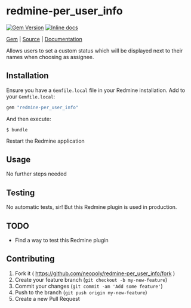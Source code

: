 [github]: https://github.com/neopoly/redmine-per_user_info
[doc]: http://rubydoc.info/github/neopoly/redmine-per_user_info/master/file/README.md
[gem]: https://rubygems.org/gems/redmine-per_user_info
[gem-badge]: https://img.shields.io/gem/v/redmine-per_user_info.svg
[inchpages]: https://inch-ci.org/github/neopoly/redmine-per_user_info
[inchpages-badge]: https://inch-ci.org/github/neopoly/redmine-per_user_info.svg?branch=master&style=flat

# redmine-per_user_info

[![Gem Version][gem-badge]][gem]
[![Inline docs][inchpages-badge]][inchpages]

[Gem][gem] |
[Source][github] |
[Documentation][doc]


Allows users to set a custom status which will be displayed next to their names when choosing as assignee.

## Installation

Ensure you have a `Gemfile.local` file in your Redmine installation. Add to your `Gemfile.local`:

```ruby
gem "redmine-per_user_info"
```

And then execute:

```
$ bundle
```

Restart the Redmine application

## Usage

No further steps needed

## Testing

No automatic tests, sir! But this Redmine plugin is used in production.

## TODO

* Find a way to test this Redmine plugin

## Contributing

1. Fork it ( https://github.com/neopoly/redmine-per_user_info/fork )
2. Create your feature branch (`git checkout -b my-new-feature`)
3. Commit your changes (`git commit -am 'Add some feature'`)
4. Push to the branch (`git push origin my-new-feature`)
5. Create a new Pull Request
